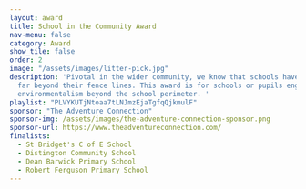 ```yaml
---
layout: award
title: School in the Community Award
nav-menu: false
category: Award
show_tile: false
order: 2
image: "/assets/images/litter-pick.jpg"
description: 'Pivotal in the wider community, we know that schools have influence
  far beyond their fence lines. This award is for schools or pupils engagement in
  environmentalism beyond the school perimeter. '
playlist: "PLVYKUTjNtoaa7tLNJmzEjaTgfqQjkmulF"
sponsor: "The Adventure Connection"
sponsor-img: /assets/images/the-adventure-connection-sponsor.png
sponsor-url: https://www.theadventureconnection.com/
finalists:
  - St Bridget's C of E School
  - Distington Community School
  - Dean Barwick Primary School
  - Robert Ferguson Primary School
---
```

